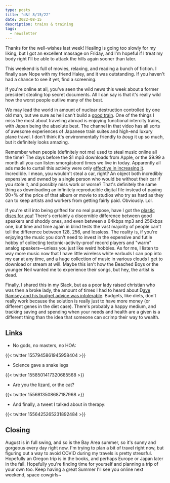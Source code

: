```yaml
---
type: posts
title: "d&f 8/15/22"
date: 2022-08-15
description: trains & training
tags:
  - newsletter
---
```


Thanks for the well-wishes last week! Healing is going too slowly for my liking, but I got an excellent massage on Friday, and I'm hopeful if I treat my body right I'll be able to attack the hills again sooner than later. 

This weekend is full of movies, relaxing, and reading a bunch of fiction. I finally saw Nope with my friend Haley, and it was outstanding. If you haven't had a chance to see it yet, find a screening.

If you're online at all, you've seen the wild news this week about a former president stealing top secret documents. All I can say is that it's really wild how the worst people outlive many of the best.

We may lead the world in amount of nuclear destruction controlled by one old man, but we sure as hell can't build a [good train](https://www.youtube.com/watch?v=nm5hl2xl-). One of the things I miss the most about traveling abroad is enjoying functional intercity trains, with Japan being the absolute best. The channel in that video has all sorts of awesome experiences of Japanese train suites and high-end luxury plane travel. I don't think it's environmentally friendly to _boug_ it up so much, but it definitely looks amazing.

Remember when people (definitely not me) used to steal music online all the time? The days before the $1 mp3 downloads from Apple, or the $9.99 a month all you can listen smorgåsbord times we live in today. Apparently all ads made to curtail this activity were only [effective in increasing it](https://www.vice.com/en/article/93aan8/widely-mocked-anti-piracy-ads-made-people-pirate-more-study-finds). Incredible. I mean, you wouldn't steal a car, right? An object both incredibly expensive and owned by a single person who would be without their car if you stole it, and possibly miss work or worse? That's definitely the same thing as downloading an infinitely reproducible digital file instead of paying 90+% of the price of that album or movie to studios who try as hard as they can to keep artists and workers from getting fairly paid. Obviously. Lol.

If you're still into being grifted for no real purpose, have I got the [plastic discs for you](https://www.washingtonpost.com/music/2022/08/05/mofi-records-analog-digital-scandal/)! There's certainly a discernible difference between good speakers and shoddy ones, and even between a 64kbps mp3 and 256kbps one, but time and time again in blind tests the vast majority of people can't tell the difference between 128, 256, and lossless. The reality is, if you're enjoying the music you don't need to invest in the expensive and futile hobby of collecting tectonic-activity-proof record players and "warm" analog speakers—unless you just like weird hobbies. As for me, I listen to way more music now that I have little wireless white earbuds I can pop into my ear at any time, and a huge collection of music in various clouds I get to download or stream at will. Maybe this isn't how the Beached Boys or the younger Neil wanted me to experience their songs, but hey, the artist is dead.

Finally, I shared this in my Slack, but as a poor lady raised christian who was then a broke lady, the amount of times I had to heard about D[ave Ramsey and his budget advice was intolerable](https://annehelen.substack.com/p/budget-culture-and-the-dave-ramseyfication). Budgets, like diets, don't really work because the solution is really just to have more money (or different genes in the diet case). There's probably a happy medium, and tracking saving and spending when your needs and health are a given is a different thing than the idea that someone can scrimp their way to wealth.

## Links

- No gods, no masters, no HOA:

{{< twitter 1557945861945958404 >}}

- Science gave a snake legs

{{< twitter 1558501417320685568 >}}

- Are you the lizard, or the cat?

{{< twitter 1556813508687187968 >}}

- And finally, a tweet I talked about in therapy:

{{< twitter 1556425265231892484 >}}

## Closing

August is in full swing, and so is the Bay Area summer, so it's sunny and gorgeous every day right now. I'm trying to plan a bit of travel right now, but figuring out a way to avoid COVID during my travels is pretty stressful. Hopefully an Oregon trip is in the books, and perhaps Europe or Japan later in the fall. Hopefully you're finding time for yourself and planning a trip of your own too. Keep having a great Summer I'll see you online next weekend, space cowgirls~